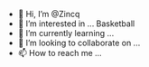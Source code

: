 - 👋 Hi, I’m @Zincq
- 👀 I’m interested in ... Basketball
- 🌱 I’m currently learning ...
- 💞️ I’m looking to collaborate on ...
- 📫 How to reach me ...

<!---
Zincq/Zincq is a ✨ special ✨ repository because its `README.md` (this file) appears on your GitHub profile.
You can click the Preview link to take a look at your changes.
--->
